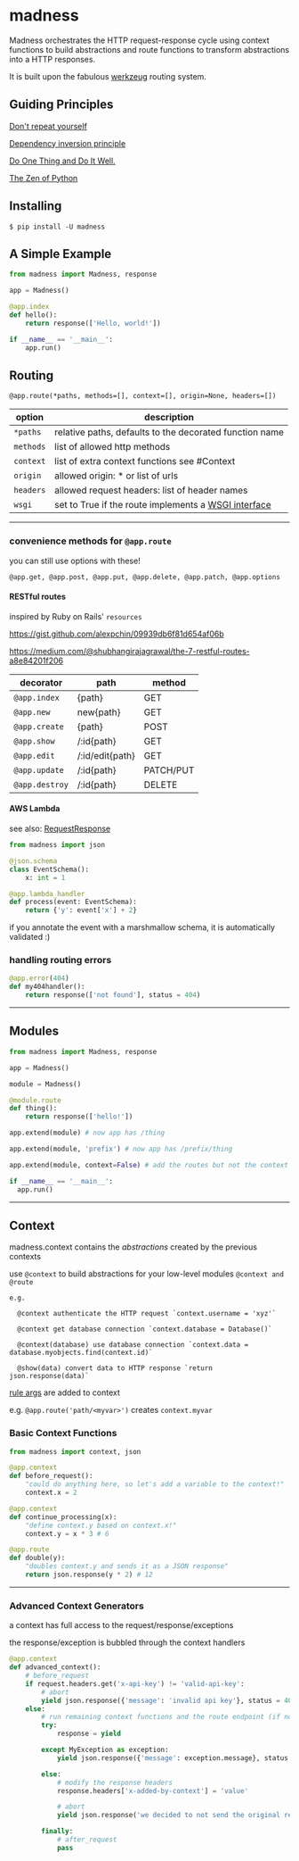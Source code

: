 # madness

Madness orchestrates the HTTP request-response cycle using context functions to build abstractions and route functions to transform abstractions into a HTTP responses.

It is built upon the fabulous [werkzeug](https://github.com/pallets/werkzeug) routing system.


## Guiding Principles

[Don't repeat yourself](https://en.wikipedia.org/wiki/Don%27t_repeat_yourself)

[Dependency inversion principle](https://en.wikipedia.org/wiki/Dependency_inversion_principle)

[Do One Thing and Do It Well.](https://en.wikipedia.org/wiki/Unix_philosophy#Do_One_Thing_and_Do_It_Well)

[The Zen of Python](https://www.python.org/dev/peps/pep-0020/)

## Installing

```console
$ pip install -U madness
```

## A Simple Example

```python
from madness import Madness, response

app = Madness()

@app.index
def hello():
    return response(['Hello, world!'])

if __name__ == '__main__':
    app.run()
```


## Routing

`@app.route(*paths, methods=[], context=[], origin=None, headers=[])`          

option | description
------------ | -------------
`*paths` | relative paths, defaults to the decorated function name
`methods` | list of allowed http methods
`context` | list of extra context functions see #Context
`origin` | allowed origin: \* or list of urls
`headers` | allowed request headers: list of header names
`wsgi` | set to True if the route implements a [WSGI interface](https://www.python.org/dev/peps/pep-0333/)

***

### convenience methods for `@app.route`

you can still use options with these!

`@app.get, @app.post, @app.put, @app.delete, @app.patch, @app.options`

#### RESTful routes

inspired by Ruby on Rails' `resources`

https://gist.github.com/alexpchin/09939db6f81d654af06b

https://medium.com/@shubhangirajagrawal/the-7-restful-routes-a8e84201f206

decorator | path | method
------------ | ------------- | -------------
`@app.index` | {path} | GET
`@app.new` | new{path} | GET
`@app.create` | {path} | POST
`@app.show` | /:id{path} | GET
`@app.edit` | /:id/edit{path} | GET
`@app.update` | /:id{path} | PATCH/PUT
`@app.destroy` | /:id{path} | DELETE


#### AWS Lambda

see also: [RequestResponse](https://docs.aws.amazon.com/lambda/latest/dg/python-programming-model-handler-types.html)

```python
from madness import json

@json.schema
class EventSchema():
    x: int = 1

@app.lambda_handler
def process(event: EventSchema):
    return {'y': event['x'] + 2}
```

if you annotate the event with a marshmallow schema, it is automatically validated :)

### handling routing errors

```python
@app.error(404)
def my404handler():
    return response(['not found'], status = 404)
```

***

## Modules

```python
from madness import Madness, response

app = Madness()

module = Madness()

@module.route
def thing():
    return response(['hello!'])

app.extend(module) # now app has /thing

app.extend(module, 'prefix') # now app has /prefix/thing

app.extend(module, context=False) # add the routes but not the context

if __name__ == '__main__':
  app.run()
```

***

## Context

madness.context contains the *abstractions* created by the previous contexts

use `@context` to build abstractions for your low-level modules `@context and @route`

```
e.g.

  @context authenticate the HTTP request `context.username = 'xyz'`

  @context get database connection `context.database = Database()`

  @context(database) use database connection `context.data = database.myobjects.find(context.id)`

  @show(data) convert data to HTTP response `return json.response(data)`
```

[rule args](http://werkzeug.pocoo.org/docs/0.14/routing/) are added to context

e.g. `@app.route('path/<myvar>')` creates `context.myvar`


### Basic Context Functions

```python
from madness import context, json

@app.context
def before_request():
    "could do anything here, so let's add a variable to the context!"
    context.x = 2

@app.context
def continue_processing(x):
    "define context.y based on context.x!"
    context.y = x * 3 # 6

@app.route
def double(y):
    "doubles context.y and sends it as a JSON response"
    return json.response(y * 2) # 12

```

***

### Advanced Context Generators

a context has full access to the request/response/exceptions

the response/exception is bubbled through the context handlers

```python
@app.context
def advanced_context():
    # before_request
    if request.headers.get('x-api-key') != 'valid-api-key':
        # abort
        yield json.response({'message': 'invalid api key'}, status = 403)
    else:
        # run remaining context functions and the route endpoint (if not aborted)
        try:
            response = yield

        except MyException as exception:
            yield json.response({'message': exception.message}, status = 500)

        else:
            # modify the response headers
            response.headers['x-added-by-context'] = 'value'

            # abort
            yield json.response('we decided to not send the original response, isn\'t that weird?')

        finally:
            # after_request
            pass

```

